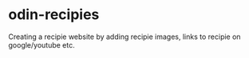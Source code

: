 # odin-recipies


Creating a recipie website by adding recipie images, links to recipie on google/youtube etc.